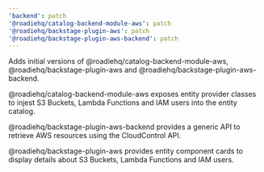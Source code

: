 ```yaml
---
'backend': patch
'@roadiehq/catalog-backend-module-aws': patch
'@roadiehq/backstage-plugin-aws': patch
'@roadiehq/backstage-plugin-aws-backend': patch
---
```


Adds initial versions of @roadiehq/catalog-backend-module-aws, @roadiehq/backstage-plugin-aws and @roadiehq/backstage-plugin-aws-backend.

@roadiehq/catalog-backend-module-aws exposes entity provider classes to injest S3 Buckets, Lambda Functions and IAM users into the entity catalog.

@roadiehq/backstage-plugin-aws-backend provides a generic API to retrieve AWS resources using the CloudControl API.

@roadiehq/backstage-plugin-aws provides entity component cards to display details about S3 Buckets, Lambda Functions and IAM users.
